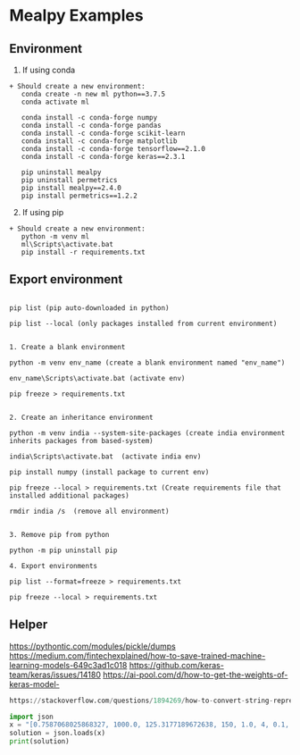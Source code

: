 # Mealpy Examples

## Environment

1. If using conda 
```code
+ Should create a new environment:
   conda create -n new ml python==3.7.5
   conda activate ml
   
   conda install -c conda-forge numpy
   conda install -c conda-forge pandas
   conda install -c conda-forge scikit-learn
   conda install -c conda-forge matplotlib
   conda install -c conda-forge tensorflow==2.1.0
   conda install -c conda-forge keras==2.3.1
   
   pip uninstall mealpy
   pip uninstall permetrics
   pip install mealpy==2.4.0
   pip install permetrics==1.2.2
```

2. If using pip 

```code 
+ Should create a new environment:
   python -m venv ml
   ml\Scripts\activate.bat
   pip install -r requirements.txt
```


## Export environment

```code 

pip list (pip auto-downloaded in python)

pip list --local (only packages installed from current environment)


1. Create a blank environment 

python -m venv env_name (create a blank environment named "env_name")

env_name\Scripts\activate.bat (activate env)

pip freeze > requirements.txt 


2. Create an inheritance environment 

python -m venv india --system-site-packages (create india environment inherits packages from based-system)

india\Scripts\activate.bat  (activate india env)

pip install numpy (install package to current env)

pip freeze --local > requirements.txt (Create requirements file that installed additional packages)

rmdir india /s 	(remove all environment)


3. Remove pip from python 

python -m pip uninstall pip

4. Export environments 

pip list --format=freeze > requirements.txt 

pip freeze --local > requirements.txt

```

## Helper

https://pythontic.com/modules/pickle/dumps
https://medium.com/fintechexplained/how-to-save-trained-machine-learning-models-649c3ad1c018
https://github.com/keras-team/keras/issues/14180
https://ai-pool.com/d/how-to-get-the-weights-of-keras-model-

```python 
https://stackoverflow.com/questions/1894269/how-to-convert-string-representation-of-list-to-a-list

import json 
x = "[0.7587068025868327, 1000.0, 125.3177189672638, 150, 1.0, 4, 0.1, 10.0]"
solution = json.loads(x)
print(solution)

```


